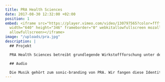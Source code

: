 ```yaml
---
title: PRA Health Sciences
date: 2017-08-30 12:32:00 +02:00
position: 1
embed: <iframe src="https://player.vimeo.com/video/130797565?color=ffffff&title=0&byline=0&portrait=0"
  width="640" height="346" frameborder="0" webkitallowfullscreen mozallowfullscreen
  allowfullscreen></iframe>
image: "/uploads/pra.jpg"
description: |
  ## Projekt

  PRA Health Sciences betreibt grundlegende Wirkstoffforschung unter der Mitarbeit von Freiwilligen. Gemeinsam mit G2K x PIT haben wir einen Kino- und Radio-Spot entwickelt, um Menschen darüber zu informieren.

  ## Audio

  Die Musik gehört zum sonic-branding von PRA. Wir fangen diese Identität mit unserem Soundlogo am Ende des Werbespots ein. Die Kampagne wurde im nationalen Radio ausgestrahlt und in verschiedenen Pathé-Kinos gezeigt.
---
```


